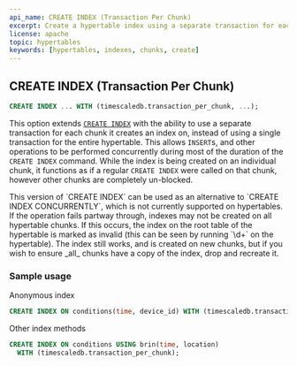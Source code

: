 ```yaml
---
api_name: CREATE INDEX (Transaction Per Chunk)
excerpt: Create a hypertable index using a separate transaction for each chunk
license: apache
topic: hypertables
keywords: [hypertables, indexes, chunks, create]
---
```


## CREATE INDEX (Transaction Per Chunk)

```SQL
CREATE INDEX ... WITH (timescaledb.transaction_per_chunk, ...);
```

This option extends [`CREATE INDEX`][postgres-createindex] with the
ability to use a separate transaction for each chunk it creates an
index on, instead of using a single transaction for the entire hypertable.
This allows `INSERT`s, and other operations to be performed concurrently
during most of the duration of the `CREATE INDEX` command.
While the index is being created on an individual chunk, it functions as
if a regular `CREATE INDEX` were called on that chunk, however other chunks are
completely un-blocked.

<highlight type="tip">
	This version of `CREATE INDEX` can be used as an alternative to
	`CREATE INDEX CONCURRENTLY`, which is not currently supported on hypertables.
</highlight>

<highlight type="warning">
If the operation fails partway through, indexes may not be created on all
hypertable chunks. If this occurs, the index on the root table of the hypertable
is marked as invalid (this can be seen by running `\d+` on the hypertable).
The index still works, and is created on new chunks, but if you 
wish to ensure _all_ chunks have a copy of the index, drop and recreate it.
</highlight>


### Sample usage

Anonymous index
```SQL
CREATE INDEX ON conditions(time, device_id) WITH (timescaledb.transaction_per_chunk);
```
Other index methods
```SQL
CREATE INDEX ON conditions USING brin(time, location)
  WITH (timescaledb.transaction_per_chunk);
```

[postgres-createindex]: https://www.postgresql.org/docs/current/manage-ag-tablespaces.html

